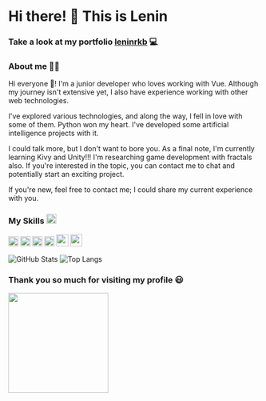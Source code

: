 
# Hi there! 👋 This is Lenin

### Take a look at my portfolio <a href="https://leninrkb.github.io/leninrkb/" target="_blank" >leninrkb</a> 💻 

### About me 🙋‍♂️

Hi everyone 👋! I'm a junior developer who loves working with Vue. Although my journey isn't extensive yet, I also have experience working with other web technologies.

I've explored various technologies, and along the way, I fell in love with some of them. Python won my heart. I've developed some artificial intelligence projects with it.

I could talk more, but I don't want to bore you. As a final note, I'm currently learning Kivy and Unity!!! I'm researching game development with fractals also. If you're interested in the topic, you can contact me to chat and potentially start an exciting project.

If you're new, feel free to contact me; I could share my current experience with you.

### My Skills <img width="20" src="https://meritt-gifs.s3-us-west-1.amazonaws.com/nerd-life/twitch-1000.gif"/>
<code><img src="https://icon-icons.com/icons2/195/PNG/48/Java_23404.png" width="20px"/></code>
<code><img src="https://cdn.icon-icons.com/icons2/112/PNG/64/python_18894.png" width="20px"/></code> 
<code><img src="https://icon-icons.com/icons2/2415/PNG/48/csharp_original_logo_icon_146578.png" width="20px"/></code> 
<code><img src="https://icon-icons.com/icons2/2108/PNG/48/javascript_icon_130900.png" width="20px"/></code> 
<code><img src="https://cdn.icon-icons.com/icons2/2107/PNG/512/file_type_vue_icon_130078.png" width="24px"/></code> 
<code><img src="https://cdn.icon-icons.com/icons2/2699/PNG/512/tensorflow_logo_icon_168671.png" width="24px"/></code> 

<!-- ![GitHub stats](https://github-readme-stats.vercel.app/api?username=leninrkb&show_icons=true&icon_color=4ff6fa&theme=tokyonight&hide_border=true)
![Top Langs](https://github-readme-stats.vercel.app/api/top-langs/?username=leninrkb&hide=liquid&layout=compact&theme=tokyonight&hide_border=true) -->
![GitHub Stats](https://github-readme-stats.vercel.app/api?username=leninrkb&theme=tokyonight&hide_border=true)
![Top Langs](https://github-readme-stats.vercel.app/api/top-langs/?username=leninrkb&theme=tokyonight&hide_border=true&layout=compact)



### Thank you so much for visiting my profile 😃
<img src="https://media.giphy.com/media/MDJ9IbxxvDUQM/giphy.gif" width="200"/>






